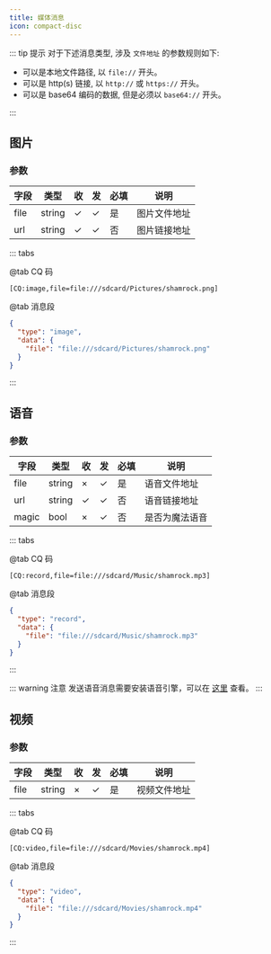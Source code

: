 ```yaml
---
title: 媒体消息
icon: compact-disc
---
```


::: tip 提示
对于下述消息类型, 涉及 `文件地址` 的参数规则如下:

- 可以是本地文件路径, 以 `file://` 开头。
- 可以是 http(s) 链接, 以 `http://` 或 `https://` 开头。
- 可以是 base64 编码的数据, 但是必须以 `base64://` 开头。

:::

## 图片

### 参数

| 字段 | 类型   | 收  | 发  | 必填 | 说明         |
| ---- | ------ | --- | --- | ---- | ------------ |
| file | string | ✓   | ✓   | 是   | 图片文件地址 |
| url  | string | ✓   | ✓   | 否   | 图片链接地址 |

::: tabs

@tab CQ 码

```
[CQ:image,file=file:///sdcard/Pictures/shamrock.png]
```

@tab 消息段

```json
{
  "type": "image",
  "data": {
    "file": "file:///sdcard/Pictures/shamrock.png"
  }
}
```

:::

## 语音

### 参数

| 字段  | 类型   | 收  | 发  | 必填 | 说明           |
| ----- | ------ | --- | --- | ---- | -------------- |
| file  | string | ×   | ✓   | 是   | 语音文件地址   |
| url   | string | ✓   | ✓   | 否   | 语音链接地址   |
| magic | bool   | ×   | ✓   | 否   | 是否为魔法语音 |

::: tabs

@tab CQ 码

```
[CQ:record,file=file:///sdcard/Music/shamrock.mp3]
```

@tab 消息段

```json
{
  "type": "record",
  "data": {
    "file": "file:///sdcard/Music/shamrock.mp3"
  }
}
```

:::

::: warning 注意
发送语音消息需要安装语音引擎，可以在 [这里](../advanced/voice.md) 查看。
:::

## 视频

### 参数

| 字段 | 类型   | 收  | 发  | 必填 | 说明         |
| ---- | ------ | --- | --- | ---- | ------------ |
| file | string | ×   | ✓   | 是   | 视频文件地址 |


::: tabs

@tab CQ 码

```
[CQ:video,file=file:///sdcard/Movies/shamrock.mp4]
```

@tab 消息段

```json
{
  "type": "video",
  "data": {
    "file": "file:///sdcard/Movies/shamrock.mp4"
  }
}
```

:::